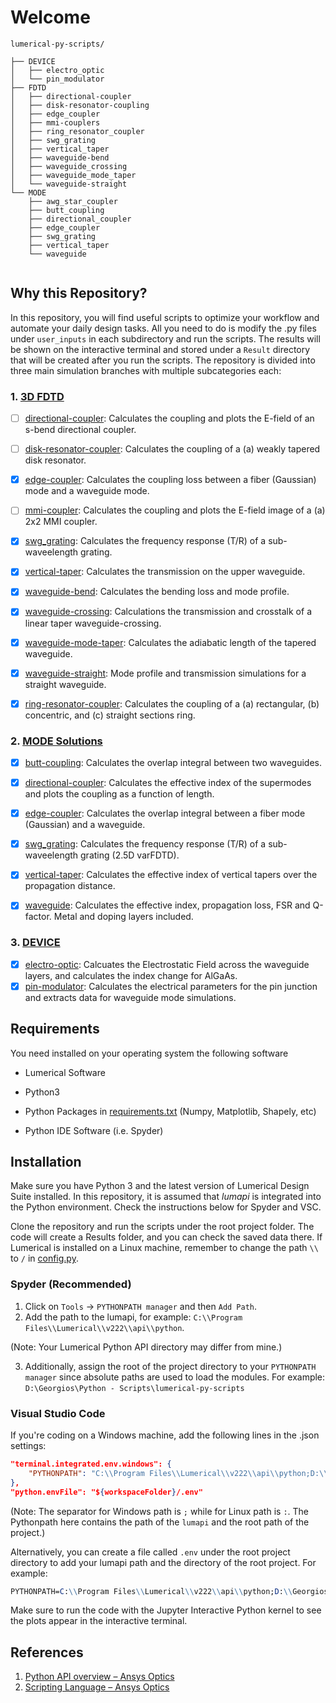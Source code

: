 # Welcome

```
lumerical-py-scripts/

├── DEVICE
│   ├── electro_optic
│   └── pin_modulator
├── FDTD
│   ├── directional-coupler
│   ├── disk-resonator-coupling
│   ├── edge_coupler
│   ├── mmi-couplers
│   ├── ring_resonator_coupler
│   ├── swg_grating
│   ├── vertical_taper
│   ├── waveguide-bend
│   ├── waveguide_crossing
│   ├── waveguide_mode_taper
│   └── waveguide-straight
└── MODE
    ├── awg_star_coupler
    ├── butt_coupling
    ├── directional_coupler
    ├── edge_coupler
    ├── swg_grating
    ├── vertical_taper
    └── waveguide


```

## Why this Repository?

In this repository, you will find useful scripts to optimize your workflow and automate your daily design tasks. All you need to do is modify the .py files under `user_inputs` in each subdirectory and run the scripts. The results will be shown on the interactive terminal and stored under a `Result` directory that will be created after you run the scripts. The repository is divided into three main simulation branches with multiple subcategories each:

### 1. [3D FDTD](/FDTD)

- [ ] [directional-coupler](FDTD/directional-coupler): Calculates the coupling and plots the E-field of an s-bend directional coupler.

- [ ] [disk-resonator-coupler](FDTD/disk-resonator-coupler): Calculates the coupling of a (a) weakly tapered disk resonator.

- [x] [edge-coupler](FDTD/edge_coupler): Calculates the coupling loss between a fiber (Gaussian) mode and a waveguide mode.

- [ ] [mmi-coupler](FDTD/mmi-coupler): Calculates the coupling and plots the E-field image of a (a) 2x2 MMI coupler.

- [x] [swg_grating](FDTD/swg_grating): Calculates the frequency response (T/R) of a sub-waveelength grating.

- [x] [vertical-taper](FDTD/vertical-taper): Calculates the transmission on the upper waveguide.

- [x] [waveguide-bend](FDTD/waveguide-bend): Calculates the bending loss and mode profile. 

- [x] [waveguide-crossing](FDTD/waveguide-crossing): Calculations the transmission and crosstalk of a linear taper waveguide-crossing.

- [x] [waveguide-mode-taper](FDTD/waveguide-mode-taper): Calculates the adiabatic length of the tapered waveguide.

- [x] [waveguide-straight](FDTD/waveguide-straight): Mode profile and transmission simulations for a straight waveguide.

- [x] [ring-resonator-coupler](FDTD/ring_-_resonator_-_coupler): Calculates the coupling of a (a) rectangular, (b) concentric, and (c) straight sections ring.

### 2. [MODE Solutions](/MODE)

- [x] [butt-coupling](MODE/butt_coupling): Calculates the overlap integral between two waveguides.

- [x] [directional-coupler](MODE/directional_coupler): Calculates the effective index of the supermodes and plots the coupling as a function of length.

- [x] [edge-coupler](MODE/edge_coupler): Calculates the overlap integral between a fiber mode (Gaussian) and a waveguide.

- [x] [swg_grating](MODE/swg_grating): Calculates the frequency response (T/R) of a sub-waveelength grating (2.5D varFDTD).

- [x] [vertical-taper](MODE/vertical_taper): Calculates the effective index of vertical tapers over the propagation distance.

- [x] [waveguide](MODE/waveguide): Calculates the effective index, propagation loss, FSR and Q-factor. Metal and doping layers included.

### 3. [DEVICE](/DEVICE)
- [x] [electro-optic](DEVICE/electro_optic/): Calcuates the Electrostatic Field across the waveguide layers, and calculates the index change for AlGaAs.
- [x] [pin-modulator](DEVICE/pin_modulator): Calculates the electrical parameters for the pin junction and extracts data for waveguide mode simulations.

## Requirements

You need installed on your operating system the following software

- Lumerical Software

- Python3

- Python Packages in [requirements.txt](requirements.txt) (Numpy, Matplotlib, Shapely, etc)

- Python IDE Software (i.e. Spyder)


## Installation

Make sure you have Python 3 and the latest version of Lumerical Design Suite installed. In this repository, it is assumed that *lumapi* is integrated into the Python environment. Check the instructions below for Spyder and VSC.

Clone the repository and run the scripts under the root project folder. The code will create a Results folder, and you can check the saved data there. If Lumerical is installed on a Linux machine, remember to change the path `\\` to `/` in [config.py](config.py).



### Spyder (Recommended)

1. Click on `Tools` -> `PYTHONPATH manager` and then `Add Path`.
2. Add the path to the lumapi, for example: `C:\\Program Files\\Lumerical\\v222\\api\\python`.

(Note: Your Lumerical Python API directory may differ from mine.)

3. Additionally, assign the root of the project directory to your `PYTHONPATH manager` since absolute paths are used to load the modules. For example: `D:\Georgios\Python - Scripts\lumerical-py-scripts`

### Visual Studio Code

If you're coding on a Windows machine, add the following lines in the .json settings:

```json
"terminal.integrated.env.windows": {
    "PYTHONPATH": "C:\\Program Files\\Lumerical\\v222\\api\\python;D:\\Georgios\\Python - Scripts\\lumerical-py-scripts"
},
"python.envFile": "${workspaceFolder}/.env"
```

(Note: The separator for Windows path is `;` while for Linux path is `:`. The Pythonpath here contains the path of the `lumapi` and the root path of the project.)

Alternatively, you can create a file called `.env` under the root project directory to add your lumapi path and the directory of the root project. For example:

``` mathematica
PYTHONPATH=C:\\Program Files\\Lumerical\\v222\\api\\python;D:\\Georgios\\Python-Scripts\\lumerical-py-scripts\\
```

Make sure to run the code with the Jupyter Interactive Python kernel to see the plots appear in the interactive terminal.

### 

## References

1. [Python API overview &ndash; Ansys Optics](https://optics.ansys.com/hc/en-us/articles/360037824513-Python-API-overview)
2. [Scripting Language &ndash; Ansys Optics](https://optics.ansys.com/hc/en-us/categories/360001998954-Scripting-Language)
